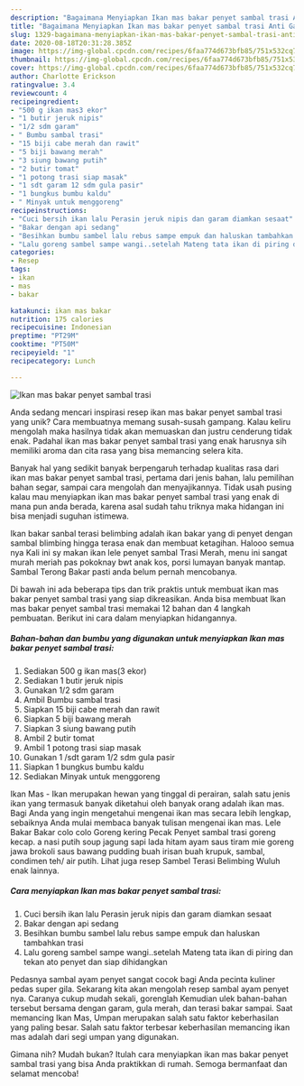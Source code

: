 ```yaml
---
description: "Bagaimana Menyiapkan Ikan mas bakar penyet sambal trasi Anti Gagal"
title: "Bagaimana Menyiapkan Ikan mas bakar penyet sambal trasi Anti Gagal"
slug: 1329-bagaimana-menyiapkan-ikan-mas-bakar-penyet-sambal-trasi-anti-gagal
date: 2020-08-18T20:31:28.385Z
image: https://img-global.cpcdn.com/recipes/6faa774d673bfb85/751x532cq70/ikan-mas-bakar-penyet-sambal-trasi-foto-resep-utama.jpg
thumbnail: https://img-global.cpcdn.com/recipes/6faa774d673bfb85/751x532cq70/ikan-mas-bakar-penyet-sambal-trasi-foto-resep-utama.jpg
cover: https://img-global.cpcdn.com/recipes/6faa774d673bfb85/751x532cq70/ikan-mas-bakar-penyet-sambal-trasi-foto-resep-utama.jpg
author: Charlotte Erickson
ratingvalue: 3.4
reviewcount: 4
recipeingredient:
- "500 g ikan mas3 ekor"
- "1 butir jeruk nipis"
- "1/2 sdm garam"
- " Bumbu sambal trasi"
- "15 biji cabe merah dan rawit"
- "5 biji bawang merah"
- "3 siung bawang putih"
- "2 butir tomat"
- "1 potong trasi siap masak"
- "1 sdt garam 12 sdm gula pasir"
- "1 bungkus bumbu kaldu"
- " Minyak untuk menggoreng"
recipeinstructions:
- "Cuci bersih ikan lalu Perasin jeruk nipis dan garam diamkan sesaat"
- "Bakar dengan api sedang"
- "Besihkan bumbu sambel lalu rebus sampe empuk dan haluskan tambahkan trasi"
- "Lalu goreng sambel sampe wangi..setelah Mateng tata ikan di piring dan tekan ato penyet dan siap dihidangkan"
categories:
- Resep
tags:
- ikan
- mas
- bakar

katakunci: ikan mas bakar 
nutrition: 175 calories
recipecuisine: Indonesian
preptime: "PT29M"
cooktime: "PT50M"
recipeyield: "1"
recipecategory: Lunch

---
```



![Ikan mas bakar penyet sambal trasi](https://img-global.cpcdn.com/recipes/6faa774d673bfb85/751x532cq70/ikan-mas-bakar-penyet-sambal-trasi-foto-resep-utama.jpg)

Anda sedang mencari inspirasi resep ikan mas bakar penyet sambal trasi yang unik? Cara membuatnya memang susah-susah gampang. Kalau keliru mengolah maka hasilnya tidak akan memuaskan dan justru cenderung tidak enak. Padahal ikan mas bakar penyet sambal trasi yang enak harusnya sih memiliki aroma dan cita rasa yang bisa memancing selera kita.

Banyak hal yang sedikit banyak berpengaruh terhadap kualitas rasa dari ikan mas bakar penyet sambal trasi, pertama dari jenis bahan, lalu pemilihan bahan segar, sampai cara mengolah dan menyajikannya. Tidak usah pusing kalau mau menyiapkan ikan mas bakar penyet sambal trasi yang enak di mana pun anda berada, karena asal sudah tahu triknya maka hidangan ini bisa menjadi suguhan istimewa.

Ikan bakar sanbal terasi belimbing adalah ikan bakar yang di penyet dengan sambal blimbing hingga terasa enak dan membuat ketagihan. Halooo semua nya Kali ini sy makan ikan lele penyet sambal Trasi Merah, menu ini sangat murah meriah pas pokoknay bwt anak kos, porsi lumayan banyak mantap. Sambal Terong Bakar pasti anda belum pernah mencobanya.


Di bawah ini ada beberapa tips dan trik praktis untuk membuat ikan mas bakar penyet sambal trasi yang siap dikreasikan. Anda bisa membuat Ikan mas bakar penyet sambal trasi memakai 12 bahan dan 4 langkah pembuatan. Berikut ini cara dalam menyiapkan hidangannya.

<!--inarticleads1-->

##### Bahan-bahan dan bumbu yang digunakan untuk menyiapkan Ikan mas bakar penyet sambal trasi:

1. Sediakan 500 g ikan mas(3 ekor)
1. Sediakan 1 butir jeruk nipis
1. Gunakan 1/2 sdm garam
1. Ambil  Bumbu sambal trasi
1. Siapkan 15 biji cabe merah dan rawit
1. Siapkan 5 biji bawang merah
1. Siapkan 3 siung bawang putih
1. Ambil 2 butir tomat
1. Ambil 1 potong trasi siap masak
1. Gunakan 1 /sdt garam 1/2 sdm gula pasir
1. Siapkan 1 bungkus bumbu kaldu
1. Sediakan  Minyak untuk menggoreng


Ikan Mas - Ikan merupakan hewan yang tinggal di perairan, salah satu jenis ikan yang termasuk banyak diketahui oleh banyak orang adalah ikan mas. Bagi Anda yang ingin mengetahui mengenai ikan mas secara lebih lengkap, sebaiknya Anda mulai membaca banyak tulisan mengenai ikan mas. Lele Bakar Bakar colo colo Goreng kering Pecak Penyet sambal trasi goreng kecap. a nasi putih soup jagung sapi lada hitam ayam saus tiram mie goreng jawa brokoli saus bawang pudding buah irisan buah krupuk, sambal, condimen teh/ air putih. Lihat juga resep Sambel Terasi Belimbing Wuluh enak lainnya. 

<!--inarticleads2-->

##### Cara menyiapkan Ikan mas bakar penyet sambal trasi:

1. Cuci bersih ikan lalu Perasin jeruk nipis dan garam diamkan sesaat
1. Bakar dengan api sedang
1. Besihkan bumbu sambel lalu rebus sampe empuk dan haluskan tambahkan trasi
1. Lalu goreng sambel sampe wangi..setelah Mateng tata ikan di piring dan tekan ato penyet dan siap dihidangkan


Pedasnya sambal ayam penyet sangat cocok bagi Anda pecinta kuliner pedas super gila. Sekarang kita akan mengolah resep sambal ayam penyet nya. Caranya cukup mudah sekali, gorenglah Kemudian ulek bahan-bahan tersebut bersama dengan garam, gula merah, dan terasi bakar sampai. Saat memancing Ikan Mas, Umpan merupakan salah satu faktor keberhasilan yang paling besar. Salah satu faktor terbesar keberhasilan memancing ikan mas adalah dari segi umpan yang digunakan. 

Gimana nih? Mudah bukan? Itulah cara menyiapkan ikan mas bakar penyet sambal trasi yang bisa Anda praktikkan di rumah. Semoga bermanfaat dan selamat mencoba!
